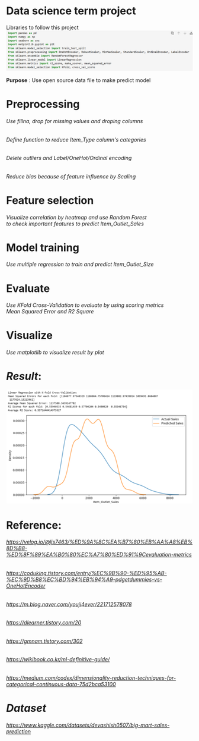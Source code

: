 # Data science term project

Libraries to follow this project
![Library_image](./images/library.png)

**Purpose** : Use open source data file to make predict model

# Preprocessing
###### Use fillna, drop for missing values and droping columns
###### Define function to reduce Item_Type column's categories
###### Delete outliers and Label/OneHot/Ordinal encoding
###### Reduce bias because of feature influence by Scaling

# Feature selection
###### Visualize correlation by heatmap and use Random Forest<br> to check important features to predict Item_Outlet_Sales

# Model training
###### Use multiple regression to train and predict Item_Outlet_Size

# Evaluate
###### Use KFold Cross-Validation to evaluate by using scoring metrics<br> Mean Squared Error and R2 Square

# Visualize
###### Use matplotlib to visualize result by plot

# ***Result***:
![Result_image](./images/result.png)

# Reference:
###### https://velog.io/@ljs7463/%ED%9A%8C%EA%B7%80%EB%AA%A8%EB%8D%B8-%ED%8F%89%EA%B0%80%EC%A7%80%ED%91%9Cevaluation-metrics
###### https://coduking.tistory.com/entry/%EC%9B%90-%ED%95%AB-%EC%9D%B8%EC%BD%94%EB%94%A9-pdgetdummies-vs-OneHotEncoder
###### https://m.blog.naver.com/youji4ever/221712578078
###### https://dlearner.tistory.com/20
###### https://gmnam.tistory.com/302
###### https://wikibook.co.kr/ml-definitive-guide/
###### https://medium.com/codex/dimensionality-reduction-techniques-for-categorical-continuous-data-75d2bca53100

# ***Dataset***
###### https://www.kaggle.com/datasets/devashish0507/big-mart-sales-prediction
